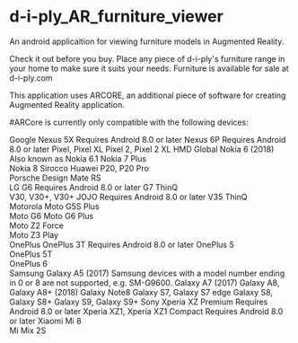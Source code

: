 # d-i-ply_AR_furniture_viewer
An android applicaition for viewing furniture models in Augmented Reality.


Check it out before you buy. Place any piece of d-i-ply's furniture range in your home to make sure it suits your needs.
Furniture is available for sale at d-i-ply.com


This application uses ARCORE, an additional piece of software for creating Augmented Reality application.

#ARCore is currently only compatible with the following devices:

Google	Nexus 5X	Requires Android 8.0 or later
Nexus 6P	Requires Android 8.0 or later
Pixel, Pixel XL	
Pixel 2, Pixel 2 XL	
HMD Global	Nokia 6 (2018)	Also known as Nokia 6.1
Nokia 7 Plus	
Nokia 8 Sirocco	
Huawei	P20, P20 Pro	
Porsche Design Mate RS	
LG	G6	Requires Android 8.0 or later
G7 ThinQ	
V30, V30+, V30+ JOJO	Requires Android 8.0 or later
V35 ThinQ	
Motorola	Moto G5S Plus	
Moto G6	
Moto G6 Plus	
Moto Z2 Force	
Moto Z3 Play	
OnePlus	OnePlus 3T	Requires Android 8.0 or later
OnePlus 5	
OnePlus 5T	
OnePlus 6	
Samsung	Galaxy A5 (2017)	Samsung devices with a model 
number ending in 0 or 8 are 
not supported, e.g. SM-G9600.
Galaxy A7 (2017)
Galaxy A8, Galaxy A8+ (2018)
Galaxy Note8
Galaxy S7, Galaxy S7 edge
Galaxy S8, Galaxy S8+
Galaxy S9, Galaxy S9+
Sony	Xperia XZ Premium	Requires Android 8.0 or later
Xperia XZ1, Xperia XZ1 Compact	Requires Android 8.0 or later
Xiaomi	Mi 8	
Mi Mix 2S
